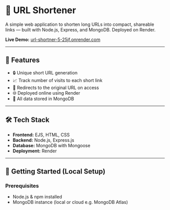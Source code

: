 # 🔗 URL Shortener

A simple web application to shorten long URLs into compact, shareable links — built with Node.js, Express, and MongoDB. Deployed on Render.

**Live Demo:** [url-shortner-5-25jf.onrender.com](https://url-shortner-5-25jf.onrender.com)

---

## 📌 Features

- 🔒 Unique short URL generation
- 📈 Track number of visits to each short link
- 🔁 Redirects to the original URL on access
- 🌐 Deployed online using Render
- 💾 All data stored in MongoDB

---

## 🛠️ Tech Stack

- **Frontend:** EJS, HTML, CSS
- **Backend:** Node.js, Express.js
- **Database:** MongoDB with Mongoose
- **Deployment:** Render

---

## 🚀 Getting Started (Local Setup)

### Prerequisites

- Node.js & npm installed
- MongoDB instance (local or cloud e.g. MongoDB Atlas)

